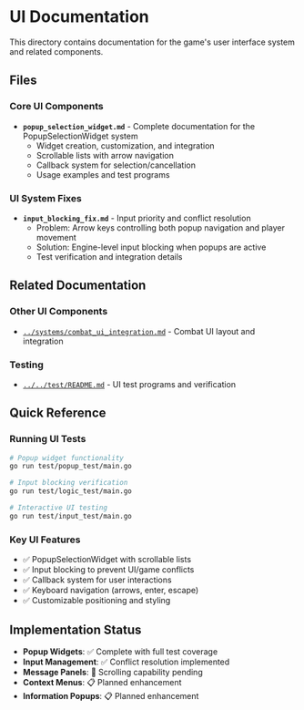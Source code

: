 # UI Documentation

This directory contains documentation for the game's user interface system and related components.

## Files

### Core UI Components
- **`popup_selection_widget.md`** - Complete documentation for the PopupSelectionWidget system
  - Widget creation, customization, and integration
  - Scrollable lists with arrow navigation
  - Callback system for selection/cancellation
  - Usage examples and test programs

### UI System Fixes
- **`input_blocking_fix.md`** - Input priority and conflict resolution
  - Problem: Arrow keys controlling both popup navigation and player movement
  - Solution: Engine-level input blocking when popups are active
  - Test verification and integration details

## Related Documentation

### Other UI Components
- [`../systems/combat_ui_integration.md`](../systems/combat_ui_integration.md) - Combat UI layout and integration

### Testing
- [`../../test/README.md`](../../test/README.md) - UI test programs and verification

## Quick Reference

### Running UI Tests
```bash
# Popup widget functionality
go run test/popup_test/main.go

# Input blocking verification
go run test/logic_test/main.go

# Interactive UI testing
go run test/input_test/main.go
```

### Key UI Features
- ✅ PopupSelectionWidget with scrollable lists
- ✅ Input blocking to prevent UI/game conflicts
- ✅ Callback system for user interactions
- ✅ Keyboard navigation (arrows, enter, escape)
- ✅ Customizable positioning and styling

## Implementation Status
- **Popup Widgets**: ✅ Complete with full test coverage
- **Input Management**: ✅ Conflict resolution implemented
- **Message Panels**: 🔄 Scrolling capability pending
- **Context Menus**: 📋 Planned enhancement
- **Information Popups**: 📋 Planned enhancement